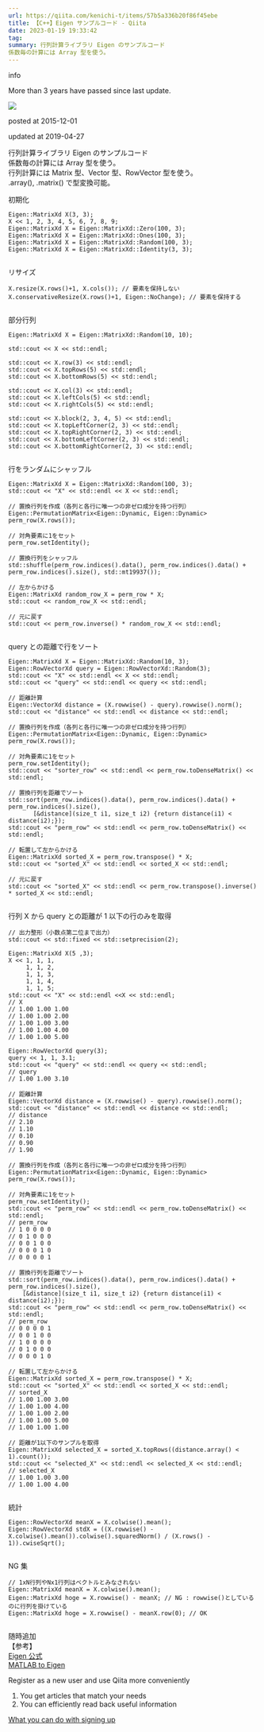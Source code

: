 ```yaml
---
url: https://qiita.com/kenichi-t/items/57b5a336b20f86f45ebe
title: 【C++】Eigen サンプルコード - Qiita
date: 2023-01-19 19:33:42
tag: 
summary: 行列計算ライブラリ Eigen のサンプルコード
係数毎の計算には Array 型を使う。
---
```

info

More than 3 years have passed since last update.

[![](https://qiita-user-profile-images.imgix.net/https%3A%2F%2Fqiita-image-store.s3.ap-northeast-1.amazonaws.com%2F0%2F101580%2Fprofile-images%2F1579846348?ixlib=rb-4.0.0&auto=compress%2Cformat&lossless=0&w=48&s=02d7d2f74c39d4d6712e0bb7bbf140fd)](https://qiita.com/kenichi-t)

posted at 2015-12-01

updated at 2019-04-27

行列計算ライブラリ Eigen のサンプルコード  
係数毎の計算には Array 型を使う。  
行列計算には Matrix 型、Vector 型、RowVector 型を使う。  
.array(), .matrix() で型変換可能。

初期化

```
Eigen::MatrixXd X(3, 3);
X << 1, 2, 3, 4, 5, 6, 7, 8, 9;
Eigen::MatrixXd X = Eigen::MatrixXd::Zero(100, 3);
Eigen::MatrixXd X = Eigen::MatrixXd::Ones(100, 3);
Eigen::MatrixXd X = Eigen::MatrixXd::Random(100, 3);
Eigen::MatrixXd X = Eigen::MatrixXd::Identity(3, 3);


```

リサイズ

```
X.resize(X.rows()+1, X.cols()); // 要素を保持しない
X.conservativeResize(X.rows()+1, Eigen::NoChange); // 要素を保持する


```

部分行列

```
Eigen::MatrixXd X = Eigen::MatrixXd::Random(10, 10);

std::cout << X << std::endl;

std::cout << X.row(3) << std::endl;
std::cout << X.topRows(5) << std::endl;
std::cout << X.bottomRows(5) << std::endl;

std::cout << X.col(3) << std::endl;
std::cout << X.leftCols(5) << std::endl;
std::cout << X.rightCols(5) << std::endl;

std::cout << X.block(2, 3, 4, 5) << std::endl;
std::cout << X.topLeftCorner(2, 3) << std::endl;
std::cout << X.topRightCorner(2, 3) << std::endl;
std::cout << X.bottomLeftCorner(2, 3) << std::endl;
std::cout << X.bottomRightCorner(2, 3) << std::endl;


```

行をランダムにシャッフル

```
Eigen::MatrixXd X = Eigen::MatrixXd::Random(100, 3);
std::cout << "X" << std::endl << X << std::endl;

// 置換行列を作成（各列と各行に唯一つの非ゼロ成分を持つ行列）
Eigen::PermutationMatrix<Eigen::Dynamic, Eigen::Dynamic> perm_row(X.rows());

// 対角要素に1をセット
perm_row.setIdentity();

// 置換行列をシャッフル
std::shuffle(perm_row.indices().data(), perm_row.indices().data() + perm_row.indices().size(), std::mt19937());

// 左からかける
Eigen::MatrixXd random_row_X = perm_row * X;
std::cout << random_row_X << std::endl;

// 元に戻す
std::cout << perm_row.inverse() * random_row_X << std::endl;


```

query との距離で行をソート

```
Eigen::MatrixXd X = Eigen::MatrixXd::Random(10, 3);
Eigen::RowVectorXd query = Eigen::RowVectorXd::Random(3);
std::cout << "X" << std::endl << X << std::endl;
std::cout << "query" << std::endl << query << std::endl;

// 距離計算
Eigen::VectorXd distance = (X.rowwise() - query).rowwise().norm();
std::cout << "distance" << std::endl << distance << std::endl;

// 置換行列を作成（各列と各行に唯一つの非ゼロ成分を持つ行列）
Eigen::PermutationMatrix<Eigen::Dynamic, Eigen::Dynamic> perm_row(X.rows());

// 対角要素に1をセット
perm_row.setIdentity();
std::cout << "sorter_row" << std::endl << perm_row.toDenseMatrix() << std::endl;

// 置換行列を距離でソート
std::sort(perm_row.indices().data(), perm_row.indices().data() + perm_row.indices().size(),
       [&distance](size_t i1, size_t i2) {return distance(i1) < distance(i2);});
std::cout << "perm_row" << std::endl << perm_row.toDenseMatrix() << std::endl;

// 転置して左からかける
Eigen::MatrixXd sorted_X = perm_row.transpose() * X;
std::cout << "sorted_X" << std::endl << sorted_X << std::endl;

// 元に戻す
std::cout << "sorted_X" << std::endl << perm_row.transpose().inverse() * sorted_X << std::endl;


```

行列 X から query との距離が 1 以下の行のみを取得

```
// 出力整形（小数点第二位まで出力）
std::cout << std::fixed << std::setprecision(2);

Eigen::MatrixXd X(5 ,3);
X << 1, 1, 1,
     1, 1, 2,
     1, 1, 3,
     1, 1, 4,
     1, 1, 5;
std::cout << "X" << std::endl <<X << std::endl;
// X
// 1.00 1.00 1.00
// 1.00 1.00 2.00
// 1.00 1.00 3.00
// 1.00 1.00 4.00
// 1.00 1.00 5.00

Eigen::RowVectorXd query(3);
query << 1, 1, 3.1;
std::cout << "query" << std::endl << query << std::endl;
// query
// 1.00 1.00 3.10

// 距離計算
Eigen::VectorXd distance = (X.rowwise() - query).rowwise().norm();
std::cout << "distance" << std::endl << distance << std::endl;
// distance
// 2.10
// 1.10
// 0.10
// 0.90
// 1.90

// 置換行列を作成（各列と各行に唯一つの非ゼロ成分を持つ行列）
Eigen::PermutationMatrix<Eigen::Dynamic, Eigen::Dynamic> perm_row(X.rows());

// 対角要素に1をセット
perm_row.setIdentity();
std::cout << "perm_row" << std::endl << perm_row.toDenseMatrix() << std::endl;
// perm_row
// 1 0 0 0 0
// 0 1 0 0 0
// 0 0 1 0 0
// 0 0 0 1 0
// 0 0 0 0 1

// 置換行列を距離でソート
std::sort(perm_row.indices().data(), perm_row.indices().data() + perm_row.indices().size(),
    [&distance](size_t i1, size_t i2) {return distance(i1) < distance(i2);});
std::cout << "perm_row" << std::endl << perm_row.toDenseMatrix() << std::endl;
// perm_row
// 0 0 0 0 1
// 0 0 1 0 0
// 1 0 0 0 0
// 0 1 0 0 0
// 0 0 0 1 0

// 転置して左からかける
Eigen::MatrixXd sorted_X = perm_row.transpose() * X;
std::cout << "sorted_X" << std::endl << sorted_X << std::endl;
// sorted_X
// 1.00 1.00 3.00
// 1.00 1.00 4.00
// 1.00 1.00 2.00
// 1.00 1.00 5.00
// 1.00 1.00 1.00

// 距離が1以下のサンプルを取得
Eigen::MatrixXd selected_X = sorted_X.topRows((distance.array() < 1).count());
std::cout << "selected_X" << std::endl << selected_X << std::endl;
// selected_X
// 1.00 1.00 3.00
// 1.00 1.00 4.00


```

統計

```
Eigen::RowVectorXd meanX = X.colwise().mean();
Eigen::RowVectorXd stdX = ((X.rowwise() - X.colwise().mean()).colwise().squaredNorm() / (X.rows() - 1)).cwiseSqrt();


```

NG 集

```
// 1xN行列やNx1行列はベクトルとみなされない
Eigen::MatrixXd meanX = X.colwise().mean();
Eigen::MatrixXd hoge = X.rowwise() - meanX; // NG : rowwise()としているのに行列を掛けている
Eigen::MatrixXd hoge = X.rowwise() - meanX.row(0); // OK


```

随時追加  
【参考】  
[Eigen 公式](http://eigen.tuxfamily.org/index.php)  
[MATLAB to Eigen](http://igl.ethz.ch/projects/libigl/matlab-to-eigen.html)

Register as a new user and use Qiita more conveniently

1.  You get articles that match your needs
2.  You can efficiently read back useful information

[What you can do with signing up](https://help.qiita.com/ja/articles/qiita-login-user)